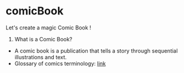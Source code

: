 # comicBook
Let's create a magic Comic Book !

1. What is a Comic Book?
- A comic book is a publication that tells a story through sequential illustrations and text.
- Glossary of comics terminology: [link](https://en.wikipedia.org/wiki/Glossary_of_comics_terminology)
